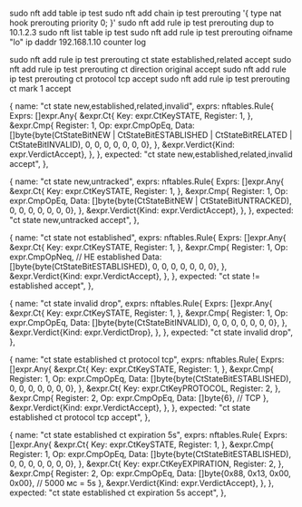sudo nft add table ip test
sudo nft add chain ip test prerouting '{ type nat hook prerouting priority 0; }'
sudo nft add rule ip test prerouting dup to 10.1.2.3
sudo nft list table ip test
sudo nft add rule ip test prerouting oifname "lo" ip daddr 192.168.1.10 counter log

sudo nft add rule ip test prerouting ct state established,related accept
sudo nft add rule ip test prerouting ct direction original accept
sudo nft add rule ip test prerouting ct protocol tcp accept
sudo nft add rule ip test prerouting ct mark 1 accept




{
	name: "ct state new,established,related,invalid",
	exprs: nftables.Rule{
		Exprs: []expr.Any{
			&expr.Ct{
				Key:      expr.CtKeySTATE,
				Register: 1,
			},
			&expr.Cmp{
				Register: 1,
				Op:       expr.CmpOpEq,
				Data:     []byte{byte(CtStateBitNEW | CtStateBitESTABLISHED | CtStateBitRELATED | CtStateBitINVALID), 0, 0, 0, 0, 0, 0, 0},
			},
			&expr.Verdict{Kind: expr.VerdictAccept},
		},
	},
	expected: "ct state new,established,related,invalid accept",
},


{
	name: "ct state new,untracked",
	exprs: nftables.Rule{
		Exprs: []expr.Any{
			&expr.Ct{
				Key:      expr.CtKeySTATE,
				Register: 1,
			},
			&expr.Cmp{
				Register: 1,
				Op:       expr.CmpOpEq,
				Data:     []byte{byte(CtStateBitNEW | CtStateBitUNTRACKED), 0, 0, 0, 0, 0, 0, 0},
			},
			&expr.Verdict{Kind: expr.VerdictAccept},
		},
	},
	expected: "ct state new,untracked accept",
},


{
	name: "ct state not established",
	exprs: nftables.Rule{
		Exprs: []expr.Any{
			&expr.Ct{
				Key:      expr.CtKeySTATE,
				Register: 1,
			},
			&expr.Cmp{
				Register: 1,
				Op:       expr.CmpOpNeq, // НЕ established
				Data:     []byte{byte(CtStateBitESTABLISHED), 0, 0, 0, 0, 0, 0, 0},
			},
			&expr.Verdict{Kind: expr.VerdictAccept},
		},
	},
	expected: "ct state != established accept",
},


{
	name: "ct state invalid drop",
	exprs: nftables.Rule{
		Exprs: []expr.Any{
			&expr.Ct{
				Key:      expr.CtKeySTATE,
				Register: 1,
			},
			&expr.Cmp{
				Register: 1,
				Op:       expr.CmpOpEq,
				Data:     []byte{byte(CtStateBitINVALID), 0, 0, 0, 0, 0, 0, 0},
			},
			&expr.Verdict{Kind: expr.VerdictDrop},
		},
	},
	expected: "ct state invalid drop",
},



{
	name: "ct state established ct protocol tcp",
	exprs: nftables.Rule{
		Exprs: []expr.Any{
			&expr.Ct{
				Key:      expr.CtKeySTATE,
				Register: 1,
			},
			&expr.Cmp{
				Register: 1,
				Op:       expr.CmpOpEq,
				Data:     []byte{byte(CtStateBitESTABLISHED), 0, 0, 0, 0, 0, 0, 0},
			},
			&expr.Ct{
				Key:      expr.CtKeyPROTOCOL,
				Register: 2,
			},
			&expr.Cmp{
				Register: 2,
				Op:       expr.CmpOpEq,
				Data:     []byte{6}, // TCP
			},
			&expr.Verdict{Kind: expr.VerdictAccept},
		},
	},
	expected: "ct state established ct protocol tcp accept",
},


{
	name: "ct state established ct expiration 5s",
	exprs: nftables.Rule{
		Exprs: []expr.Any{
			&expr.Ct{
				Key:      expr.CtKeySTATE,
				Register: 1,
			},
			&expr.Cmp{
				Register: 1,
				Op:       expr.CmpOpEq,
				Data:     []byte{byte(CtStateBitESTABLISHED), 0, 0, 0, 0, 0, 0, 0},
			},
			&expr.Ct{
				Key:      expr.CtKeyEXPIRATION,
				Register: 2,
			},
			&expr.Cmp{
				Register: 2,
				Op:       expr.CmpOpEq,
				Data:     []byte{0x88, 0x13, 0x00, 0x00}, // 5000 мс = 5s
			},
			&expr.Verdict{Kind: expr.VerdictAccept},
		},
	},
	expected: "ct state established ct expiration 5s accept",
},





